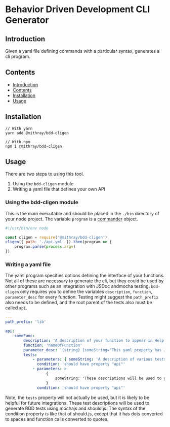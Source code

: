 # Behavior Driven Development CLI Generator

## Introduction

Given a yaml file defining commands with a particular syntax, generates a cli program.

## Contents

-   [Introduction](#introduction)
-   [Contents](#contents)
-   [Installation](#installation)
-   [Usage](#usage)

## Installation

```shell
// With yarn
yarn add @mithray/bdd-cligen

// With npm
npm i @mithray/bdd-cligen
```

## Usage

There are two steps to using this tool.

1. Using the `bdd-cligen` module
2. Writing a yaml file that defines your own API

### Using the bdd-cligen module

This is the main executable and should be placed in the `./bin` directory of your node project. The variable `program` is a [commander](https://www.npmjs.com/package/commander) object.

```javascript
#!/usr/bin/env node

const cligen = require('@mithray/bdd-cligen')
cligen({ path: './api.yml' }).then(program => {
    program.parse(process.argv)
})
```

### Writing a yaml file

The yaml program specifies options defining the interface of your functions. Not all of these are necessary to generate the cli, but they could be used by other programs such as an integration with JSDoc andmocha testing. `bdd-cligen` only requires you to define the variables `description`, `function`, `parameter_desc` for every function. Testing might suggest the `path_prefix` also needs to be defined, and the root parent of the tests also must be called `api`.

```yaml
---
path_prefix: 'lib'

api:
    someFunc:
        description: 'A description of your function to appear in Help files'
        function: 'nameOfFunction'
        parameter_desc: '{string} [someString="This yaml property has JSDoc syntax"]'
        tests:
            - parameters: { someString: 'A description of various tests' }
              condition: 'should have property "api"'
            - parameters: >
                  {
                      someString: 'These descriptions will be used to generate BDD tests using mochajs and should.js',
                  }
              condition: 'should have property "api"'
```

Note, the `tests` property will not actually be used, but it is likely to be helpful for future integrations. These test descriptions will be used to generate BDD tests using mochajs and should.js. The syntax of the condition property is like that of should.js, except that it has dots converted to spaces and function calls converted to quotes.
